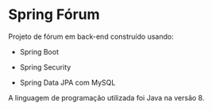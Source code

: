 # Spring Fórum

Projeto de fórum em back-end construído usando:

- Spring Boot

- Spring Security

- Spring Data JPA com MySQL

A linguagem de programação utilizada foi Java na versão 8.

